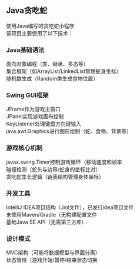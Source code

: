 ## Java贪吃蛇
使用Java编写的贪吃蛇小程序  
该项目主要使用了以下技术：

### Java基础语法​​
面向对象编程（类、继承、多态等）  
集合框架（如ArrayList/LinkedList管理蛇身坐标）  
随机数生成（Random类生成食物位置）     

### Swing GUI框架​​
JFrame作为游戏主窗口  
JPanel实现游戏画布绘制  
KeyListener处理键盘方向键输入  
java.awt.Graphics进行图形绘制（蛇、食物、背景等）    

### ​​​​游戏核心机制​​
javax.swing.Timer控制游戏循环（移动速度和帧率   
碰撞检测（蛇头与边界/蛇身的坐标比对）  
贪吃蛇生长逻辑（链表结构管理身体坐标）     

### 开发工具
IntelliJ IDEA项目结构（.iml文件），已发行idea项目文件  
未使用Maven/Gradle（无构建配置文件   
基础Java SE API（无需第三方库）     

### 设计模式
MVC架构（可能将数据模型与界面分离）  
状态管理（游戏开始/暂停/结束状态切换   
